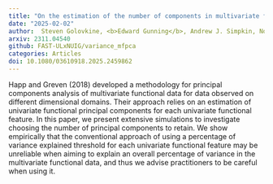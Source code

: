 ```yaml
---
title: "On the estimation of the number of components in multivariate functional principal component analysis"
date: "2025-02-02"
author:  Steven Golovkine, <b>Edward Gunning</b>, Andrew J. Simpkin, Norma Bargary
arxiv: 2311.04540
github: FAST-ULxNUIG/variance_mfpca
categories: Articles
doi: 10.1080/03610918.2025.2459862
---
```


Happ and Greven (2018) developed a methodology for principal components analysis of multivariate functional data for data observed on different dimensional domains. Their approach relies on an estimation of univariate functional principal components for each univariate functional feature. In this paper, we present extensive simulations to investigate choosing the number of principal components to retain. We show empirically that the conventional approach of using a percentage of variance explained threshold for each univariate functional feature may be unreliable when aiming to explain an overall percentage of variance in the multivariate functional data, and thus we advise practitioners to be careful when using it.